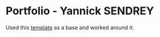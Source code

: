 # Portfolio - Yannick SENDREY

Used this [template](https://www.maxencewolff.com) as a base and worked around it.
